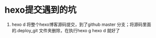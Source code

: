 # hexo提交遇到的坑

1. hexo d 将整个hexo博客源码提交，到了github master 分支；将源码里面的.deploy\_git 文件夹删除，在执行hexo g  hexo d 就好了
